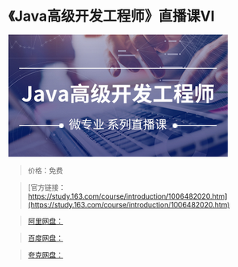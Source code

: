 # 《Java高级开发工程师》直播课Ⅵ

![img](../../../assets/study163/free/4563ef7e84424b0a99255240bf9e6a9a.jpg)

> 价格：免费

> [官方链接：https://study.163.com/course/introduction/1006482020.htm](https://study.163.com/course/introduction/1006482020.htm)

> [阿里网盘：]()

> [百度网盘：]()

> [夸克网盘：]()

